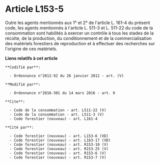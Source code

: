 # Article L153-5

Outre les agents mentionnés aux 1° et 2° de l'article L. 161-4 du présent code, les agents mentionnés à l'article L. 511-3 et
L. 511-22 du code de la consommation sont habilités à exercer un contrôle à tous les stades de la récolte, de la production,
du conditionnement et de la commercialisation des matériels forestiers de reproduction et à effectuer des recherches sur
l'origine de ces matériels.

**Liens relatifs à cet article**

	**Codifié par**:

	  - Ordonnance n°2012-92 du 26 janvier 2012 - art. (V)

	**Modifié par**:

	  - Ordonnance n°2016-301 du 14 mars 2016 - art. 9

	**Cite**:

	  - Code de la consommation - art. L511-22 (V)
	  - Code de la consommation - art. L511-3 (V)
	  - Code forestier (nouveau) - art. L161-4

	**Cité par**:

	  - Code forestier (nouveau) - art. L153-6 (VD)
	  - Code forestier (nouveau) - art. L163-17 (VD)
	  - Code forestier (nouveau) - art. R153-10 (V)
	  - Code forestier (nouveau) - art. R153-25 (V)
	  - Code forestier (nouveau) - art. R153-6 (V)
	  - Code forestier (nouveau) - art. R153-7 (V)
